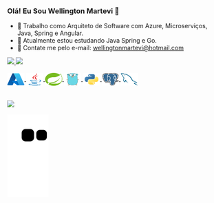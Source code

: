### Olá! Eu Sou Wellington Martevi 👋

- 🔭 Trabalho como Arquiteto de Software com Azure, Microserviços, Java, Spring e Angular.
- 🌱 Atualmente estou estudando Java Spring e Go.
- 💬 Contate me pelo e-mail: wellingtonmartevi@hotmail.com

<div align="left">
  <a href="https://github.com/Wmartevi">
  <img height="180em" src="https://github-readme-stats.vercel.app/api?username=Wmartevi&show_icons=true&theme=dracula&include_all_commits=true&count_private=true"/>
  <img height="180em" src="https://github-readme-stats.vercel.app/api/top-langs/?username=Wmartevi&layout=compact&langs_count=7&theme=dracula"/>
</div>
<div style="display: inline_block"><br>
  <img align="center" alt="Well-Azure" height="30" width="40" src="https://github.com/devicons/devicon/blob/master/icons/azure/azure-original.svg">
  <img align="center" alt="Well-Java" height="30" width="40" src="https://github.com/devicons/devicon/blob/master/icons/java/java-original.svg">
  <img align="center" alt="Well-Spring" height="30" width="40" src="https://github.com/devicons/devicon/blob/master/icons/spring/spring-original.svg">
  <img align="center" alt="Well-Go" height="30" width="40" src="https://github.com/devicons/devicon/blob/master/icons/go/go-original.svg">
  <img align="center" alt="Well-Python" height="30" width="40" src="https://github.com/devicons/devicon/blob/master/icons/python/python-original.svg">
  <img align="center" alt="Well-Postgres" height="30" width="40" src="https://github.com/devicons/devicon/blob/master/icons/postgresql/postgresql-original.svg">
  <img align="center" alt="Well-Mysql" height="30" width="40" src="https://github.com/devicons/devicon/blob/master/icons/mysql/mysql-original.svg">
</div>
<br></br>
<div> 
  <a href="https://www.linkedin.com/in/wellington-martevi-de-lima-05524529" target="_blank"><img src="https://img.shields.io/badge/-LinkedIn-%230077B5?style=for-the-badge&logo=linkedin&logoColor=white" target="_blank"></a> 
 
  ![Snake animation](https://github.com/Wmartevi/Wmartevi/blob/output/github-contribution-grid-snake.svg)
 
</div>

